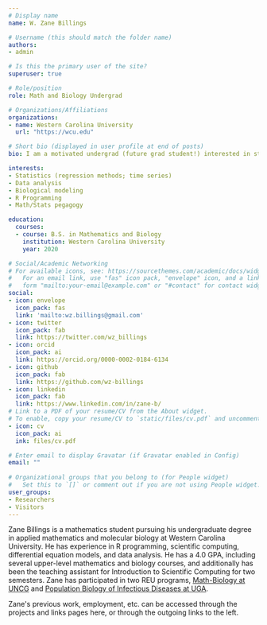 ```yaml
---
# Display name
name: W. Zane Billings

# Username (this should match the folder name)
authors:
- admin

# Is this the primary user of the site?
superuser: true

# Role/position
role: Math and Biology Undergrad

# Organizations/Affiliations
organizations:
- name: Western Carolina University
  url: "https://wcu.edu"

# Short bio (displayed in user profile at end of posts)
bio: I am a motivated undergrad (future grad student!) interested in statistics, probability, modeling, and dynamical systems.

interests:
- Statistics (regression methods; time series)
- Data analysis
- Biological modeling
- R Programming
- Math/Stats pegagogy

education:
  courses:
  - course: B.S. in Mathematics and Biology
    institution: Western Carolina University
    year: 2020

# Social/Academic Networking
# For available icons, see: https://sourcethemes.com/academic/docs/widgets/#icons
#   For an email link, use "fas" icon pack, "envelope" icon, and a link in the
#   form "mailto:your-email@example.com" or "#contact" for contact widget.
social:
- icon: envelope
  icon_pack: fas
  link: 'mailto:wz.billings@gmail.com'
- icon: twitter
  icon_pack: fab
  link: https://twitter.com/wz_billings 
- icon: orcid
  icon_pack: ai
  link: https://orcid.org/0000-0002-0184-6134
- icon: github
  icon_pack: fab
  link: https://github.com/wz-billings
- icon: linkedin
  icon_pack: fab
  link: https://www.linkedin.com/in/zane-b/
# Link to a PDF of your resume/CV from the About widget.
# To enable, copy your resume/CV to `static/files/cv.pdf` and uncomment the lines below.  
- icon: cv
  icon_pack: ai
  ink: files/cv.pdf

# Enter email to display Gravatar (if Gravatar enabled in Config)
email: ""
  
# Organizational groups that you belong to (for People widget)
#   Set this to `[]` or comment out if you are not using People widget.  
user_groups:
- Researchers
- Visitors
---
```


Zane Billings is a mathematics student pursuing his undergraduate degree in applied mathematics and molecular biology at Western Carolina University. He has experience in R programming, scientific computing, differential equation models, and data analysis. He has a 4.0 GPA, including several upper-level mathematics and biology courses, and additionally has been the teaching assistant for Introduction to Scientific Computing for two semesters. Zane has participated in two REU programs, [Math-Biology at UNCG](http://www.uncg.edu/mat/bio-math/REU/people.html) and [Population Biology of Infectious Diseases at UGA](http://reu.ecology.uga.edu/).

Zane's previous work, employment, etc. can be accessed through the projects and links pages here, or through the outgoing links to the left. 

